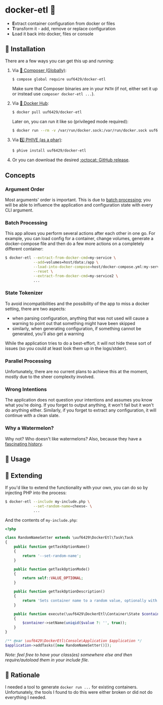 # docker-etl :watermelon:

<!-- TODO badges go here -->

- **E**xtract container configuration from docker or files
- **T**ransform it - add, remove or replace configuration
- **L**oad it back into docker, files or console

## :floppy_disk: Installation

There are a few ways you can get this up and running:

1. Via [:musical_score: Composer (Globally)](https://getcomposer.org/):
   ```bash
   $ compose global require uuf6429/docker-etl
   ```
   Make sure that Composer binaries are in your `PATH` (if not, either set it up or instead use `composer docker-etl ...`).

2. Via [:whale: Docker Hub](https://hub.docker.com/r/uuf6429):
   ```bash
   $ docker pull uuf6429/docker-etl
   ```
   Later on, you can run it like so (privileged mode required):
   ```bash
   $ docker run --rm -v /var/run/docker.sock:/var/run/docker.sock uuf6429/docker-etl
   ```

3. Via [:five: PHIVE (as a phar)](https://phar.io/):
   ```bash
   $ phive install uuf6429/docker-etl
   ```

4. Or you can download the desired [:octocat: GitHub release](https://github.com/uuf6429/docker-etl/releases).

## Concepts

### Argument Order

Most arguments' order is important. This is due to [batch processing](#-batch-processing); you will be able
to influence the application and configuration state with every CLI argument.

### Batch Processing

This app allows you perform several actions after each other in one go.
For example, you can load config for a container, change volumes, generate a docker-compose file and then do a few more
actions on a completely different container:
```bash
$ docker-etl --extract-from-docker-cmd=my-service \
             --add=volumes=host/data:/app \
             --load-into-docker-compose=host/docker-compose.yml:my-service \
             --reset \
             --extract-from-docker-cmd=my-service2 \
             ...
```

### State Tokenizer

To avoid incompatibilities and the possibility of the app to miss a docker setting, there are two aspects:

- when parsing configuration, anything that was not used will cause a warning to point out that something might have been skipped
- similarly, when generating configuration, if something cannot be generated, you'll also get a warning

While the application tries to do a best-effort, it will not hide these sort of issues (so you could at least look them up in the logs/stderr).

### Parallel Processing

Unfortunately, there are no current plans to achieve this at the moment, mostly due to the sheer complexity involved.

### Wrong Intentions

The application does not question your intentions and assumes you know what you're doing.
If you forget to output anything, it won't fail but it won't do anything either.
Similarly, if you forget to extract any configuration, it will continue with a clean slate.

### Why a Watermelon?

Why not? Who doesn't like watermelons? Also, because they have a [fascinating history](https://news.nationalgeographic.com/2015/08/150821-watermelon-fruit-history-agriculture/).

## :rocket: Usage

<!-- TODO arguments available go here -->

## :electric_plug: Extending

If you'd like to extend the functionality with your own, you can do so by injecting PHP into the process:
```bash
$ docker-etl --include my-include.php \
             --set-random-name=cheese- \
             ...
```
And the contents of `my-include.php`:
```php
<?php

class RandomNameSetter extends \uuf6429\DockerEtl\Task\Task
{
    public function getTaskOptionName()
    {
        return '--set-random-name';
    }

    public function getTaskOptionMode()
    {
        return self::VALUE_OPTIONAL;
    }

    public function getTaskOptionDescription()
    {
        return 'Sets container name to a random value, optionally with a prefix (option value).';
    }

    public function execute(\uuf6429\DockerEtl\Container\State $container, $value)
    {
        $container->setName(uniqid($value ?: '', true));
    }
}

/** @var \uuf6429\DockerEtl\Console\Application $application */
$application->addTasks([new RandomNameSetter()]);
```
*Note: feel free to have your class(es) somewhere else and then require/autoload them in your include file.*

## :thought_balloon: Rationale

I needed a tool to generate `docker run ...` for existing containers.
Unfortunately, the tools I found to do this were either broken or did not do everything I needed.
